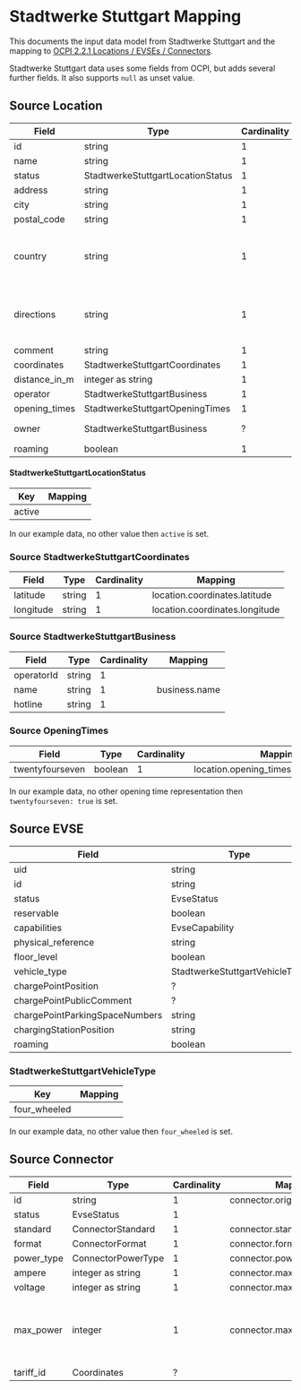 # Stadtwerke Stuttgart Mapping

This documents the input data model from Stadtwerke Stuttgart and the mapping to
[OCPI 2.2.1 Locations / EVSEs / Connectors](https://github.com/ocpi/ocpi/blob/release-2.2.1-bugfixes/mod_locations.asciidoc#131-location-object).

Stadtwerke Stuttgart data uses some fields from OCPI, but adds several further fields. It also supports `null` as unset
value.

## Source Location

| Field         | Type                              | Cardinality | Mapping                | Comment                                                                 |
|---------------|-----------------------------------|-------------|------------------------|-------------------------------------------------------------------------|
| id            | string                            | 1           | location.original_id   |                                                                         |
| name          | string                            | 1           | location.name          |                                                                         |
| status        | StadtwerkeStuttgartLocationStatus | 1           |                        |                                                                         |
| address       | string                            | 1           | location.address       |                                                                         |
| city          | string                            | 1           | location.city          |                                                                         |
| postal_code   | string                            | 1           | location.postal_code   |                                                                         |
| country       | string                            | 1           | location.country       | Transformation from 2 digit language code to OCPI 3 digit language code |
| directions    | string                            | 1           | location.directions    | Transformation to OCPI `DisplayText` with language DE                   |
| comment       | string                            | 1           |                        |                                                                         |
| coordinates   | StadtwerkeStuttgartCoordinates    | 1           | location.coordinates   |                                                                         |
| distance_in_m | integer as string                 | 1           |                        |                                                                         |
| operator      | StadtwerkeStuttgartBusiness       | 1           | location.operator      |                                                                         |
| opening_times | StadtwerkeStuttgartOpeningTimes   | 1           | location.opening_times |                                                                         |
| owner         | StadtwerkeStuttgartBusiness       | ?           | location.owner         | Always null in our dataset                                              |
| roaming       | boolean                           | 1           |                        |                                                                         |


#### StadtwerkeStuttgartLocationStatus

| Key       | Mapping |
|-----------|---------|
| active    |         |

In our example data, no other value then `active` is set.


### Source StadtwerkeStuttgartCoordinates

| Field     | Type        | Cardinality | Mapping                        |
|-----------|-------------|-------------|--------------------------------|
| latitude  | string      | 1           | location.coordinates.latitude  |
| longitude | string      | 1           | location.coordinates.longitude |


### Source StadtwerkeStuttgartBusiness

| Field      | Type   | Cardinality | Mapping       |
|------------|--------|-------------|---------------|
| operatorId | string | 1           |               |
| name       | string | 1           | business.name |
| hotline    | string | 1           |               |


### Source OpeningTimes

| Field           | Type    | Cardinality | Mapping                                |
|-----------------|---------|-------------|----------------------------------------|
| twentyfourseven | boolean | 1           | location.opening_times.twentyfourseven |

In our example data, no other opening time representation then `twentyfourseven: true` is set.


## Source EVSE

| Field                          | Type                           | Cardinality | Mapping                 |
|--------------------------------|--------------------------------|-------------|-------------------------|
| uid                            | string                         | 1           | location.original_uid   |
| id                             | string                         | 1           | evse.evse_id            |
| status                         | EvseStatus                     | 1           | evse.status             |
| reservable                     | boolean                        | 1           |                         |
| capabilities                   | EvseCapability                 | *           | evse.capabilities       |
| physical_reference             | string                         | 1           | evse.physical_reference |
| floor_level                    | boolean                        | 1           | evse.floor_level        |
| vehicle_type                   | StadtwerkeStuttgartVehicleType | 1           |                         |
| chargePointPosition            | ?                              | ?           |                         |
| chargePointPublicComment       | ?                              | ?           |                         |
| chargePointParkingSpaceNumbers | string                         | ?           |                         |
| chargingStationPosition        | string                         | ?           |                         |
| roaming                        | boolean                        | 1           |                         |


### StadtwerkeStuttgartVehicleType

| Key           | Mapping |
|---------------|---------|
| four_wheeled  |         |

In our example data, no other value then `four_wheeled` is set.


## Source Connector

| Field        | Type               | Cardinality | Mapping                      | Comment                                             |
|--------------|--------------------|-------------|------------------------------|-----------------------------------------------------|
| id           | string             | 1           | connector.original_id        |                                                     |
| status       | EvseStatus         | 1           |                              |                                                     |
| standard     | ConnectorStandard  | 1           | connector.standard           |                                                     |
| format       | ConnectorFormat    | 1           | connector.format             |                                                     |
| power_type   | ConnectorPowerType | 1           | connector.power_type         |                                                     |
| ampere       | integer as string  | 1           | connector.max_amperage       |                                                     |
| voltage      | integer as string  | 1           | connector.max_voltage        |                                                     |
| max_power    | integer            | 1           | connector.max_electric_power | Unit is kW and has to be transformed in Wh for OCPI |
| tariff_id    | Coordinates        | ?           |                              |                                                     |
